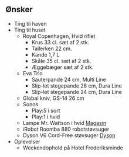 ## Ønsker

- Ting til haven
- Ting til huset
  - Royal Copenhagen, Hvid riflet
    - Krus 33 cl. sæt af 2 stk.
    - Tallerken 22 cm.
    - Kande 1,7 L
    - Skåle 35 cl. sæt af 2 stk.
    - Æggebæger sæt af 2 stk.
  - Eva Trio
    - Sauterpande 24 cm, Multi Line
    - Slip-let stegepande 28 cm, Dura Line
    - Slip-let stegepande 24 cm, Dura Line
  - Global kniv, GS-14 26 cm
  - Sonos
    - Play:5 i sort
    - Play:1 i hvid
  - Lampe Mr. Wattson i hvid [Magasin](https://www.magasin.dk/mr.-wattson-led-lampe/VA04450343-00000001_061.html)
  - iRobot Roomba 880 robotstøvsuger
  - Dyson V6 Cord-Free støvsuger [Dyson](http://shop.dyson.dk/stovsugere/ledningsfri/dyson-v6-cord-free-227433-01)
- Oplevelser
  - Weekendophold på Hotel Frederiksminde
